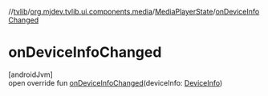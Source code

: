 //[tvlib](../../../index.md)/[org.mjdev.tvlib.ui.components.media](../index.md)/[MediaPlayerState](index.md)/[onDeviceInfoChanged](on-device-info-changed.md)

# onDeviceInfoChanged

[androidJvm]\
open override fun [onDeviceInfoChanged](on-device-info-changed.md)(deviceInfo: [DeviceInfo](https://developer.android.com/reference/kotlin/androidx/media3/common/DeviceInfo.html))
